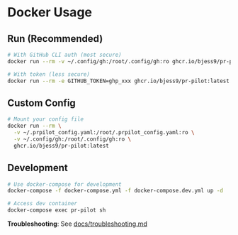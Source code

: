 # Docker Usage

## Run (Recommended)

```bash
# With GitHub CLI auth (most secure)
docker run --rm -v ~/.config/gh:/root/.config/gh:ro ghcr.io/bjess9/pr-pilot:latest

# With token (less secure)  
docker run --rm -e GITHUB_TOKEN=ghp_xxx ghcr.io/bjess9/pr-pilot:latest
```

## Custom Config

```bash
# Mount your config file
docker run --rm \
  -v ~/.prpilot_config.yaml:/root/.prpilot_config.yaml:ro \
  -v ~/.config/gh:/root/.config/gh:ro \
  ghcr.io/bjess9/pr-pilot:latest
```

## Development

```bash
# Use docker-compose for development
docker-compose -f docker-compose.yml -f docker-compose.dev.yml up -d

# Access dev container
docker-compose exec pr-pilot sh
```

**Troubleshooting**: See [docs/troubleshooting.md](docs/troubleshooting.md#docker-issues)
